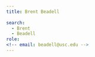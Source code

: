 ```yaml
---
title: Brent Beadell
 
search:
  - Brent
  - Beadell
role: 
<!-- email: beadell@usc.edu -->
---
```

